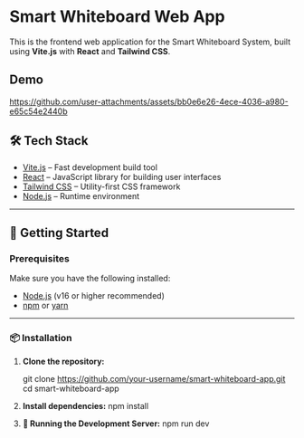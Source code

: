 # Smart Whiteboard Web App

This is the frontend web application for the Smart Whiteboard System, built using **Vite.js** with **React** and **Tailwind CSS**.

## Demo



https://github.com/user-attachments/assets/bb0e6e26-4ece-4036-a980-e65c54e2440b



## 🛠️ Tech Stack

- [Vite.js](https://vitejs.dev/) – Fast development build tool
- [React](https://react.dev/) – JavaScript library for building user interfaces
- [Tailwind CSS](https://tailwindcss.com/) – Utility-first CSS framework
- [Node.js](https://nodejs.org/) – Runtime environment

---

## 🚀 Getting Started

### Prerequisites

Make sure you have the following installed:

- [Node.js](https://nodejs.org/en/) (v16 or higher recommended)
- [npm](https://www.npmjs.com/) or [yarn](https://yarnpkg.com/)

---

### 📦 Installation

1. **Clone the repository:**

   git clone https://github.com/your-username/smart-whiteboard-app.git
   cd smart-whiteboard-app 

2.	**Install dependencies:**
   npm install

3. **🧪 Running the Development Server:**
  npm run dev
